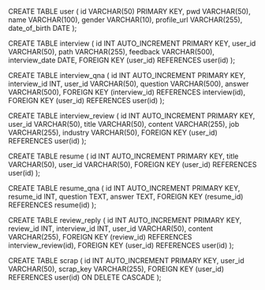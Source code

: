CREATE TABLE user (
    id VARCHAR(50) PRIMARY KEY,
    pwd VARCHAR(50),
    name VARCHAR(100),
    gender VARCHAR(10),
    profile_url VARCHAR(255),
    date_of_birth DATE
);

CREATE TABLE interview (
    id INT AUTO_INCREMENT PRIMARY KEY,
    user_id VARCHAR(50),
    path VARCHAR(255),
    feedback VARCHAR(500),
    interview_date DATE,
    FOREIGN KEY (user_id) REFERENCES user(id)
);

CREATE TABLE interview_qna (
    id INT AUTO_INCREMENT PRIMARY KEY,
    interview_id INT,
    user_id VARCHAR(50),
    question VARCHAR(500),
    answer VARCHAR(500),
    FOREIGN KEY (interview_id) REFERENCES interview(id),
    FOREIGN KEY (user_id) REFERENCES user(id)
);

CREATE TABLE interview_review (
    id INT AUTO_INCREMENT PRIMARY KEY,
    user_id VARCHAR(50),
    title VARCHAR(50),
    content VARCHAR(255),
    job VARCHAR(255),
    industry VARCHAR(50),
    FOREIGN KEY (user_id) REFERENCES user(id)
);

CREATE TABLE resume (
    id INT AUTO_INCREMENT PRIMARY KEY,
    title VARCHAR(50),
    user_id VARCHAR(50),
    FOREIGN KEY (user_id) REFERENCES user(id)
);

CREATE TABLE resume_qna (
    id INT AUTO_INCREMENT PRIMARY KEY,
    resume_id INT,
    question TEXT,
    answer TEXT,
    FOREIGN KEY (resume_id) REFERENCES resume(id)
);

CREATE TABLE review_reply (
    id INT AUTO_INCREMENT PRIMARY KEY,
    review_id INT,
    interview_id INT,
    user_id VARCHAR(50),
    content VARCHAR(255),
    FOREIGN KEY (review_id) REFERENCES interview_review(id),
    FOREIGN KEY (user_id) REFERENCES user(id)
);

CREATE TABLE scrap (
    id INT AUTO_INCREMENT PRIMARY KEY,
    user_id VARCHAR(50),
    scrap_key VARCHAR(255),
    FOREIGN KEY (user_id) REFERENCES user(id) ON DELETE CASCADE
);
